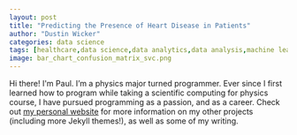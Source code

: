 ```yaml
---
layout: post
title: "Predicting the Presence of Heart Disease in Patients"
author: "Dustin Wicker"
categories: data science
tags: [healthcare,data science,data analytics,data analysis,machine learning,sample]
image: bar_chart_confusion_matrix_svc.png
---
```


Hi there! I'm Paul. I’m a physics major turned programmer. Ever since I first learned how to program while taking a scientific computing for physics course, I have pursued programming as a passion, and as a career. Check out [my personal website](https://www.lenpaul.com/) for more information on my other projects (including more Jekyll themes!), as well as some of my writing.
